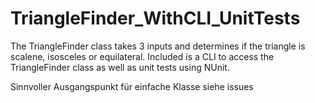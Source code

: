 # TriangleFinder_WithCLI_UnitTests
The TriangleFinder class takes 3 inputs and determines if the triangle is scalene, isosceles or equilateral. Included is a CLI to access the TriangleFinder class as well as unit tests using NUnit.

Sinnvoller Ausgangspunkt für einfache Klasse
siehe issues
